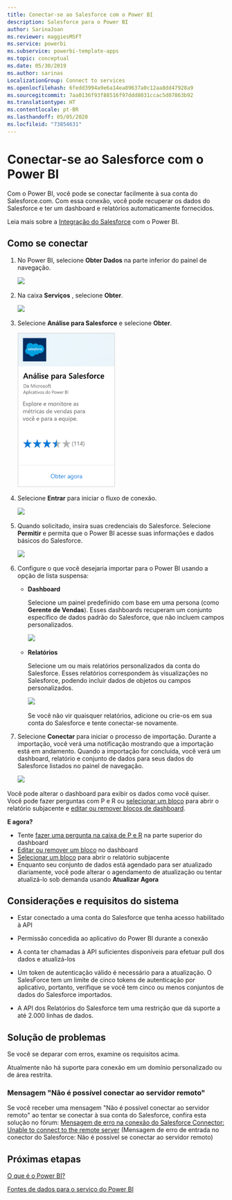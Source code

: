 ```yaml
---
title: Conectar-se ao Salesforce com o Power BI
description: Salesforce para o Power BI
author: SarinaJoan
ms.reviewer: maggiesMSFT
ms.service: powerbi
ms.subservice: powerbi-template-apps
ms.topic: conceptual
ms.date: 05/30/2019
ms.author: sarinas
LocalizationGroup: Connect to services
ms.openlocfilehash: 6fedd3994a9e6a14ea89637a0c12aa8dd47928a9
ms.sourcegitcommit: 7aa0136f93f88516f97ddd8031ccac5d07863b92
ms.translationtype: HT
ms.contentlocale: pt-BR
ms.lasthandoff: 05/05/2020
ms.locfileid: "73854631"
---
```

# <a name="connect-to-salesforce-with-power-bi"></a>Conectar-se ao Salesforce com o Power BI
Com o Power BI, você pode se conectar facilmente à sua conta do Salesforce.com. Com essa conexão, você pode recuperar os dados do Salesforce e ter um dashboard e relatórios automaticamente fornecidos.

Leia mais sobre a [Integração do Salesforce](https://powerbi.microsoft.com/integrations/salesforce) com o Power BI.

## <a name="how-to-connect"></a>Como se conectar
1. No Power BI, selecione **Obter Dados** na parte inferior do painel de navegação.
   
   ![](media/service-connect-to-salesforce/pbi_getdata.png) 
2. Na caixa **Serviços** , selecione **Obter**.
   
   ![](media/service-connect-to-salesforce/pbi_getservices.png) 
3. Selecione **Análise para Salesforce** e selecione **Obter**.  
   
   ![](media/service-connect-to-salesforce/salesforce.png)
4. Selecione **Entrar** para iniciar o fluxo de conexão.
   
    ![](media/service-connect-to-salesforce/dialog.png)
5. Quando solicitado, insira suas credenciais do Salesforce. Selecione **Permitir** e permita que o Power BI acesse suas informações e dados básicos do Salesforce.
   
   ![](media/service-connect-to-salesforce/sf_authorize.png)
6. Configure o que você desejaria importar para o Power BI usando a opção de lista suspensa:
   
   * **Dashboard**
     
     Selecione um painel predefinido com base em uma persona (como **Gerente de Vendas**). Esses dashboards recuperam um conjunto específico de dados padrão do Salesforce, que não incluem campos personalizados.
     
     ![](media/service-connect-to-salesforce/pbi_salesforcechooserole.png)
   * **Relatórios**
     
     Selecione um ou mais relatórios personalizados da conta do Salesforce. Esses relatórios correspondem às visualizações no Salesforce, podendo incluir dados de objetos ou campos personalizados.
     
     ![](media/service-connect-to-salesforce/pbi_salesforcereports.png)
     
     Se você não vir quaisquer relatórios, adicione ou crie-os em sua conta do Salesforce e tente conectar-se novamente.

7. Selecione **Conectar** para iniciar o processo de importação. Durante a importação, você verá uma notificação mostrando que a importação está em andamento. Quando a importação for concluída, você verá um dashboard, relatório e conjunto de dados para seus dados do Salesforce listados no painel de navegação.
   
   ![](media/service-connect-to-salesforce/pbi_getdatasalesforcedash.png)

Você pode alterar o dashboard para exibir os dados como você quiser. Você pode fazer perguntas com P e R ou [selecionar um bloco](consumer/end-user-tiles.md) para abrir o relatório subjacente e [editar ou remover blocos de dashboard](service-dashboard-edit-tile.md).

**E agora?**

* Tente [fazer uma pergunta na caixa de P e R](consumer/end-user-q-and-a.md) na parte superior do dashboard
* [Editar ou remover um bloco](service-dashboard-edit-tile.md) no dashboard
* [Selecionar um bloco](service-dashboard-tiles.md) para abrir o relatório subjacente
* Enquanto seu conjunto de dados está agendado para ser atualizado diariamente, você pode alterar o agendamento de atualização ou tentar atualizá-lo sob demanda usando **Atualizar Agora**

## <a name="system-requirements-and-considerations"></a>Considerações e requisitos do sistema

- Estar conectado a uma conta do Salesforce que tenha acesso habilitado à API

- Permissão concedida ao aplicativo do Power BI durante a conexão

- A conta ter chamadas à API suficientes disponíveis para efetuar pull dos dados e atualizá-los

- Um token de autenticação válido é necessário para a atualização. O SalesForce tem um limite de cinco tokens de autenticação por aplicativo, portanto, verifique se você tem cinco ou menos conjuntos de dados do Salesforce importados.

- A API dos Relatórios do Salesforce tem uma restrição que dá suporte a até 2.000 linhas de dados.


## <a name="troubleshooting"></a>Solução de problemas

Se você se deparar com erros, examine os requisitos acima. 

Atualmente não há suporte para conexão em um domínio personalizado ou de área restrita.

### <a name="unable-to-connect-to-the-remote-server-message"></a>Mensagem "Não é possível conectar ao servidor remoto"

Se você receber uma mensagem "Não é possível conectar ao servidor remoto" ao tentar se conectar à sua conta do Salesforce, confira esta solução no fórum: [Mensagem de erro na conexão do Salesforce Connector: Unable to connect to the remote server](https://www.outsystems.com/forums/Forum_TopicView.aspx?TopicId=17674&TopicName=log-in-error-message-unable-to-connect-to-the-remote-server&) (Mensagem de erro de entrada no conector do Salesforce: Não é possível se conectar ao servidor remoto)


## <a name="next-steps"></a>Próximas etapas
[O que é o Power BI?](fundamentals/power-bi-overview.md)

[Fontes de dados para o serviço do Power BI](service-get-data.md)

